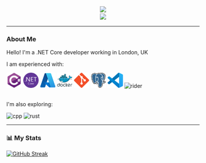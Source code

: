 <div id="header" align="center">
  <img src="https://media.giphy.com/media/cyBjN2W4SQGFT4SscZ/giphy.gif" width="100"/>

  <div id="badges" align="centre">
    <a href="https://www.linkedin.com/in/dixon-mark/">
      <img src="https://img.shields.io/badge/LinkedIn-blue?logo=linkedin" />
    </a>
  </div>
</div>

---

### About Me

Hello! I'm a .NET Core developer working in London, UK

I am experienced with:
<div>
  <img src="https://github.com/devicons/devicon/blob/master/icons/csharp/csharp-original.svg" title="c-sharp" alt="c-sharp" width="40" height="40" />
  <img src="https://github.com/devicons/devicon/blob/master/icons/dotnetcore/dotnetcore-original.svg" title="dotnet" alt="dotnet" width="40" height="40" />
  <img src="https://github.com/devicons/devicon/blob/master/icons/azure/azure-original.svg" title="azure" alt="azure" width="40" height="40" />
  <img src="https://github.com/devicons/devicon/blob/master/icons/docker/docker-original-wordmark.svg" title="docker" alt="docker" width="40" height="40" />
  <img src="https://github.com/devicons/devicon/blob/master/icons/git/git-original.svg" title="git" alt="git" width="40" height="40" />
  <img src="https://github.com/devicons/devicon/blob/master/icons/postgresql/postgresql-original.svg" title="postgres" alt="postgres" width="40" height="40" />
  <img src="https://github.com/devicons/devicon/blob/master/icons/vscode/vscode-original.svg" title="vs-code" alt="vs-code" width="40" height="40" />
  <img src="https://upload.wikimedia.org/wikipedia/commons/thumb/6/6e/JetBrains_Rider_Icon.svg/1200px-JetBrains_Rider_Icon.svg.png" title="rider" alt="rider" width="40" height="40" />
</div>

<br />

I'm also exploring:
<div>
  <img src="https://upload.wikimedia.org/wikipedia/commons/3/32/C%2B%2B_logo.png" title="cpp" alt="cpp" width="40" height="40" />
  <img src="https://www.rust-lang.org/logos/rust-logo-256x256.png" title="rust" alt="rust" width="40" height="40" />
</div>

---

### :bar_chart: My Stats
[![GitHub Streak](https://github-readme-streak-stats.herokuapp.com?user=ForeverThinking&theme=dark&date_format=j%20M%5B%20Y%5D)](https://git.io/streak-stats)

<!--
**ForeverThinking/ForeverThinking** is a ✨ _special_ ✨ repository because its `README.md` (this file) appears on your GitHub profile.

Here are some ideas to get you started:

- 🔭 I’m currently working on ...
- 🌱 I’m currently learning ...
- 👯 I’m looking to collaborate on ...
- 🤔 I’m looking for help with ...
- 💬 Ask me about ...
- 📫 How to reach me: ...
- 😄 Pronouns: ...
- ⚡ Fun fact: ...
-->
